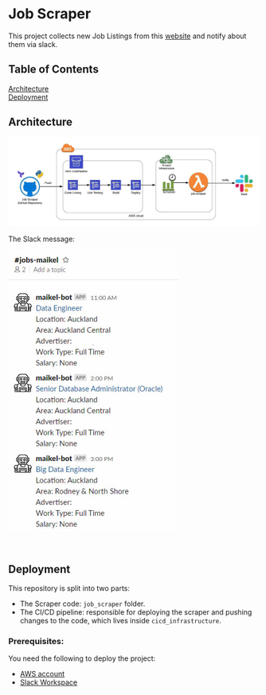 # Job Scraper

This project collects new Job Listings from this [website](https://www.seek.co.nz/) and notify about them via slack.

## Table of Contents  
[Architecture](#architecture)  
[Deployment](#deployment)  
<a name="architecture"/>
## Architecture

![ArchitectureImage](images/architecture.jpg)

The Slack message:

![JobSamples](images/job-samples.jpg)

&nbsp;<a name="deployment"/>
## Deployment

This repository is split into two parts:
* The Scraper code: `job_scraper` folder.
* The CI/CD pipeline: responsible for deploying the scraper and pushing changes to the code, which lives inside `cicd_infrastructure`.

### Prerequisites:
You need the following to deploy the project:
* [AWS account](https://aws.amazon.com/premiumsupport/knowledge-center/create-and-activate-aws-account/) 
* [Slack Workspace](https://slack.com/create#email) 